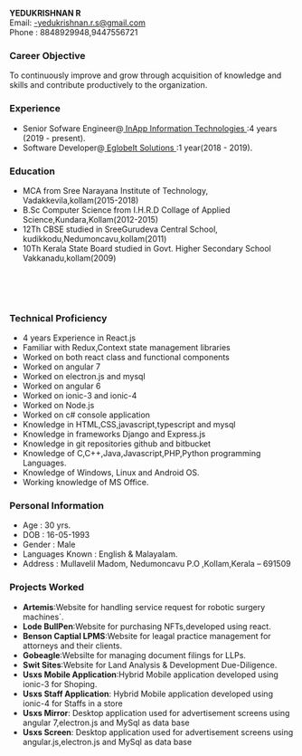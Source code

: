 **YEDUKRISHNAN R** <br>
Email: -yedukrishnan.r.s@gmail.com<br>
Phone : 8848929948,9447556721

### Career Objective

To continuously improve and grow through acquisition of knowledge and skills and contribute productively to the organization.
### Experience
- Senior Sofware Engineer@<a href="https://inapp.com/">  InApp Information Technologies  </a>:4 years (2019 - present).
- Software Developer@<a href="https://www.eglobeits.com/">  EglobeIt Solutions  </a>:1 year(2018 - 2019).


### Education
- MCA from Sree Narayana Institute of Technology, Vadakkevila,kollam(2015-2018)
- B.Sc Computer Science from I.H.R.D Collage of Applied Science,Kundara,Kollam(2012-2015) 
- 12Th CBSE studied in SreeGurudeva Central School, kudikkodu,Nedumoncavu,kollam(2011)
- 10Th Kerala State Board studied in Govt. Higher Secondary School Vakkanadu,kollam(2009)
<br />
<br />
<br />

### Technical Proficiency
- 4 years Experience in React.js
- Familiar with Redux,Context state management libraries
- Worked on both react class and functional components
- Worked on angular 7
- Worked on electron.js and mysql
- Worked on angular 6
- Worked on ionic-3 and ionic-4
- Worked on Node.js
- Worked on c# console application 
- Knowledge in HTML,CSS,javascript,typescript and mysql
- Knowledge in frameworks Django and Express.js 
- Knowledge in git repositories github and bitbucket
- Knowledge of C,C++,Java,Javascript,PHP,Python programming Languages.
- Knowledge of Windows, Linux and Android OS.
- Working knowledge of MS Office.

### Personal Information
- Age : 30 yrs.
- DOB : 16-05-1993
- Gender : Male
- Languages Known : English & Malayalam.
- Address : Mullavelil Madom, Nedumoncavu P.O ,Kollam,Kerala – 691509

### Projects Worked
- **Artemis**:Website for handling service request for robotic surgery machines`.
- **Lode BullPen**:Website for purchasing NFTs,developed using react.
- **Benson Captial LPMS**:Website for leagal practice management for attorneys and their clients.
- **Gobeagle**:Websilte for managing document filings for LLPs.
- **Swit Sites**:Website for Land Analysis & Development Due-Diligence.
- **Usxs Mobile Application**:Hybrid  Mobile application developed using ionic-3 for Shoping.
- **Usxs Staff Application**:  Hybrid  Mobile application developed using ionic-4 for Staffs in a store
- **Usxs Mirror**: Desktop application used for advertisement screens using angular 7,electron.js and MySql as data base
- **Usxs Screen**: Desktop application used for advertisement screens using angular.js,electron.js and MySql as data base
